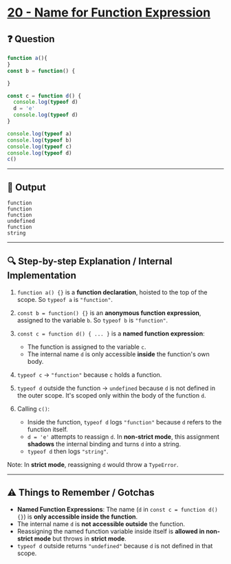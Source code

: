 # [20 - Name for Function Expression](https://bigfrontend.dev/quiz/name-for-Function-expression)

## ❓ Question
```js
function a(){
}
const b = function() {

}

const c = function d() {
  console.log(typeof d)
  d = 'e'
  console.log(typeof d)
}

console.log(typeof a)
console.log(typeof b)
console.log(typeof c)
console.log(typeof d)
c()
```

---

## 🧾 Output

```
function
function
function
undefined
function
string
```

---

## 🔍 Step-by-step Explanation / Internal Implementation

1. `function a() {}` is a **function declaration**, hoisted to the top of the scope. So `typeof a` is `"function"`.

2. `const b = function() {}` is an **anonymous function expression**, assigned to the variable `b`. So `typeof b` is `"function"`.

3. `const c = function d() { ... }` is a **named function expression**:
   - The function is assigned to the variable `c`.
   - The internal name `d` is only accessible **inside** the function's own body.

4. `typeof c` → `"function"` because `c` holds a function.

5. `typeof d` outside the function → `undefined` because `d` is not defined in the outer scope. It's scoped only within the body of the function `d`.

6. Calling `c()`:
   - Inside the function, `typeof d` logs `"function"` because `d` refers to the function itself.
   - `d = 'e'` attempts to reassign `d`. In **non-strict mode**, this assignment **shadows** the internal binding and turns `d` into a string.
   - `typeof d` then logs `"string"`.

Note: In **strict mode**, reassigning `d` would throw a `TypeError`.

---

## ⚠️ Things to Remember / Gotchas

- **Named Function Expressions**: The name (`d` in `const c = function d() {}`) is **only accessible inside the function**.
- The internal name `d` is **not accessible outside** the function.
- Reassigning the named function variable inside itself is **allowed in non-strict mode** but throws in **strict mode**.
- `typeof d` outside returns `"undefined"` because `d` is not defined in that scope.